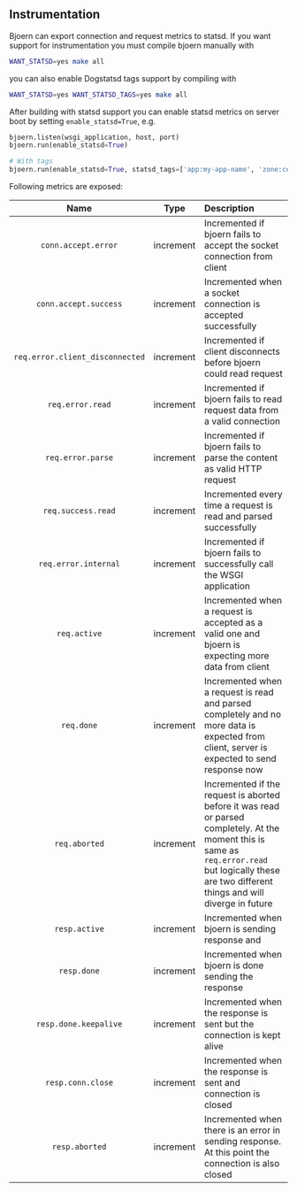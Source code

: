 ## Instrumentation

Bjoern can export connection and request metrics to statsd. If you want support for instrumentation you must compile
bjoern manually with

```bash
WANT_STATSD=yes make all
```

you can also enable Dogstatsd tags support by compiling with

```bash
WANT_STATSD=yes WANT_STATSD_TAGS=yes make all
```

After building with statsd support you can enable statsd metrics on server boot by setting `enable_statsd=True`, e.g.

```python
bjoern.listen(wsgi_application, host, port)
bjoern.run(enable_statsd=True)

# With tags
bjoern.run(enable_statsd=True, statsd_tags=['app:my-app-name', 'zone:central-europe'])
```

Following metrics are exposed:

| Name | Type | Description |
|:------:|:------:|:-------------|
| `conn.accept.error` | increment | Incremented if bjoern fails to accept the socket connection from client |
| `conn.accept.success` | increment | Incremented when a socket connection is accepted successfully |
| `req.error.client_disconnected` | increment | Incremented if client disconnects before bjoern could read request |
| `req.error.read` | increment | Incremented if bjoern fails to read request data from a valid connection |
| `req.error.parse` | increment | Incremented if bjoern fails to parse the content as valid HTTP request |
| `req.success.read` | increment | Incremented every time a request is read and parsed successfully |
| `req.error.internal` | increment | Incremented if bjoern fails to successfully call the WSGI application |
| `req.active` | increment | Incremented when a request is accepted as a valid one and bjoern is expecting more data from client |
| `req.done` | increment | Incremented when a request is read and parsed completely and no more data is expected from client, server is expected to send response now |
| `req.aborted` | increment | Incremented if the request is aborted before it was read or parsed completely. At the moment this is same as `req.error.read` but logically these are two different things and will diverge in future |
| `resp.active` | increment | Incremented when bjoern is sending response and |
| `resp.done` | increment | Incremented when bjoern is done sending the response |
| `resp.done.keepalive` | increment | Incremented when the response is sent but the connection is kept alive |
| `resp.conn.close` | increment | Incremented when the response is sent and connection is closed |
| `resp.aborted` | increment | Incremented when there is an error in sending response. At this point the connection is also closed |

